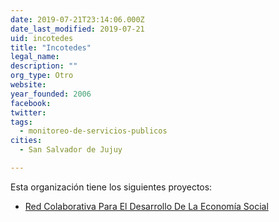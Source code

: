```yaml
---
date: 2019-07-21T23:14:06.000Z
date_last_modified: 2019-07-21
uid: incotedes
title: "Incotedes"
legal_name: 
description: ""
org_type: Otro
website: 
year_founded: 2006
facebook: 
twitter: 
tags:
  - monitoreo-de-servicios-publicos
cities: 
  - San Salvador de Jujuy

---
```


Esta organización tiene los siguientes proyectos:

- [Red Colaborativa Para El Desarrollo De La Economía Social](/proyectos/red-colaborativa-para-el-desarrollo-de-la-economia-social)
